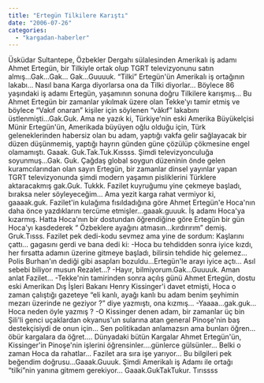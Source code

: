 ```yaml
---
title: "Ertegün Tilkilere Karıştı"
date: "2006-07-26"
categories: 
  - "kargadan-haberler"
---
```


Üsküdar Sultantepe, Özbekler Dergahı sülalesinden Amerikalı iş adamı Ahmet Ertegün, bir Tilkiyle ortak olup TGRT televizyonunu satın almış...Gak...Gak... Gak...Guuuuk. “Tilki” Ertegün'ün Amerikalı iş ortağının lakabı... Nasıl bana Karga diyorlarsa ona da Tilki diyorlar... Böylece 86 yaşındaki iş adamı Ertegün, yaşamının sonuna doğru Tilkilere karışmış... Bu Ahmet Ertegün bir zamanlar yıkılmak üzere olan Tekke'yı tamir etmiş ve böylece “Vakıf onaran” kişiler için söylenen “vâkıf” lakabını üstlenmişti...Gak.Guk. Ama ne yazık ki, Türkiye'nin eski Amerika Büyükelçisi Münir Ertegün'ün, Amerikada büyüyen oğlu olduğu için, Türk geleneklerinden habersiz olan bu adam, yaptığı vakfa gelir sağlayacak bir düzen düşünmemiş, yaptığı hayrın günden güne çözülüp çökmesine engel olamamıştı. Gaaak. Guk.Tak.Tuk.Kıssss. Şimdi televizyonculuğa soyunmuş...Gak. Guk. Çağdaş global soygun düzeninin önde gelen kuramcılarından olan sayın Ertegün, bir zamanlar dinsel yayınlar yapan TGRT televizyonunda şimdi modern yaşamın pisliklerini Türklere aktaracakmış gak.Guk. Tukkk. Fazilet kuyruğumu yine çekmeye başladı, bıraksa neler söyleyeceğim... Ama yezit karga rahat vermiyor ki, gaaaak.guk. Fazilet'in kulağıma fısıldadığına göre Ahmet Ertegün'e Hoca'nın daha önce yazdıklarını tercüme etmişler...gaaak.guuuk. İş adamı Hoca'ya kızarmış. Hatta Hoca'nın bir dostundan öğrendiğine göre Ertegün bir gün Hoca'yı kasdederek “ Özbeklere ayağını atmasın...kırdırırım” demiş. Gruk.Tısss. Fazilet pek dedi-kodu sevmez ama yine de sordum: Kaşlarını çattı... gagasını gerdi ve bana dedi ki: -Hoca bu tehdidden sonra iyice kızdı, her fırsatta adamın üzerine gitmeye başladı, bilirsin tehdide hiç gelemez... Polis Burhan'ın dediği gibi asapları bozuldu...Ertegün'le arayı iyice açtı... Asıl sebebi biliyor musun Rezalet...? -Hayır, bilmiyorum.Gak...Guuuuk. Aman anlat Fazilet... -Tekke'nin tamirinden sonra açılış günü Ahmet Ertegün, dostu eski Amerikan Dış İşleri Bakanı Henry Kissinger'i davet etmişti, Hoca o zaman çalıştığı gazeteye “eli kanlı, ayağı kanlı bu adam benim şeyhimin mezarı üzerinde ne geziyor ?” diye yazmıştı, ona kızmış... -Yaaaa...gak.guk... Hoca neden öyle yazmış ? -O Kissinger denen adam, bir zamanlar üç bin Şili'li genci uçaklardan okyanus'un sularına atan general Pinoşe'nin baş destekçisiydi de onun için... Sen politikadan anlamazsın ama bunları öğren... öbür kargalara da öğret.... Dünyadaki bütün Kargalar Ahmet Ertegün'ün, Kissinger'in Pinoşe'nin işlerini öğrensinler....günlerce gülsünler... Belki o zaman Hoca da rahatlar... Fazilet ara sıra işe yarıyor... Bu bilgileri pek beğendim doğrusu...Gaaak.Guuuk. Şimdi Amerikalı iş Adamı ile ortağı “tilki”nin yanına gitmem gerekiyor... Gaaak.GukTakTukur. Tırıssss
